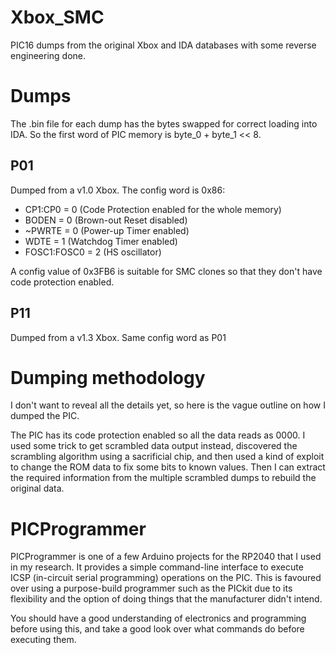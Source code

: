 # Xbox_SMC
PIC16 dumps from the original Xbox and IDA databases with some reverse engineering done.

# Dumps
The .bin file for each dump has the bytes swapped for correct loading into IDA. So the first word of PIC memory is byte_0 + byte_1 << 8.

## P01
Dumped from a v1.0 Xbox. The config word is 0x86:
- CP1:CP0 = 0 (Code Protection enabled for the whole memory)
- BODEN = 0 (Brown-out Reset disabled)
- ~PWRTE = 0 (Power-up Timer enabled)
- WDTE = 1 (Watchdog Timer enabled)
- FOSC1:FOSC0 = 2 (HS oscillator)

A config value of 0x3FB6 is suitable for SMC clones so that they don't have code protection enabled.

## P11
Dumped from a v1.3 Xbox. Same config word as P01

# Dumping methodology
I don't want to reveal all the details yet, so here is the vague outline on how I dumped the PIC.

The PIC has its code protection enabled so all the data reads as 0000. I used some trick to get scrambled data output instead, discovered the scrambling algorithm using a sacrificial chip, and then used a kind of exploit to change the ROM data to fix some bits to known values. Then I can extract the required information from the multiple scrambled dumps to rebuild the original data.

# PICProgrammer
PICProgrammer is one of a few Arduino projects for the RP2040 that I used in my research. It provides a simple command-line interface to execute ICSP (in-circuit serial programming) operations on the PIC. This is favoured over using a purpose-build programmer such as the PICkit due to its flexibility and the option of doing things that the manufacturer didn't intend.

You should have a good understanding of electronics and programming before using this, and take a good look over what commands do before executing them.

